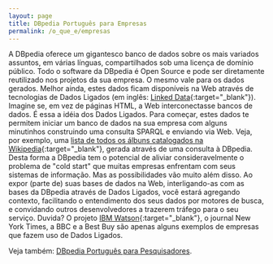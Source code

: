 ```yaml
---
layout: page
title: DBpedia Português para Empresas
permalink: /o_que_e/empresas
---
```


A DBpedia oferece um gigantesco banco de dados sobre os mais variados assuntos, em várias línguas, compartilhados sob uma licença de domínio público. Todo o software da DBpedia é Open Source e pode ser diretamente reutilizado nos projetos da sua empresa. O mesmo vale para os dados gerados. Melhor ainda, estes dados ficam disponíveis na Web através de tecnologias de Dados Ligados (em inglês: [Linked Data](http://en.wikipedia.org/wiki/Linked_Data){:target="_blank"}). Imagine se, em vez de páginas HTML, a Web interconectasse bancos de dados. É essa a idéia dos Dados Ligados. Para começar, estes dados te permitem iniciar um banco de dados na sua empresa com alguns minutinhos construindo uma consulta SPARQL e enviando via Web. Veja, por exemplo, uma [lista de todos os álbuns catalogados na Wikipedia](http://pt.dbpedia.org/sparql?query=select+distinct+%3Fc+where+%7B%3Fc+a+dbpedia-owl%3AAlbum%7D&format=text%2Fhtml&debug=on){:target="_blank"}, gerada através de uma consulta à DBpedia. Desta forma a DBpedia tem o potencial de aliviar consideravelmente o problema de "cold start" que muitas empresas enfrentam com seus sistemas de informação. Mas as possibilidades vão muito além disso. Ao expor (parte de) suas bases de dados na Web, interligando-as com as bases da DBpedia através de Dados Ligados, você estará agregando contexto, facilitando o entendimento dos seus dados por motores de busca, e convidando outros desenvolvedores a trazerem tráfego para o seu serviço. Duvida? O projeto [IBM Watson](http://www.aaai.org/Magazine/Watson/watson.php){:target="_blank"}, o journal New York Times, a BBC e a Best Buy são apenas alguns exemplos de empresas que fazem uso de Dados Ligados.
 
Veja também: [DBpedia Português para Pesquisadores](pesquisadores).
